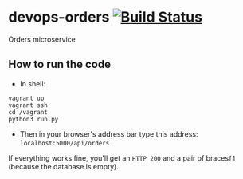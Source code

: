 # devops-orders [![Build Status](https://travis-ci.org/orders-squad/orders.svg?branch=master)](https://travis-ci.org/orders-squad/orders)

Orders microservice


## How to run the code

- In shell:
```shell
vagrant up
vagrant ssh
cd /vagrant
python3 run.py
```

- Then in your browser's address bar type this address:
`localhost:5000/api/orders`

If everything works fine, you'll get an `HTTP 200` and a pair of braces`[]`(because the database is empty).

